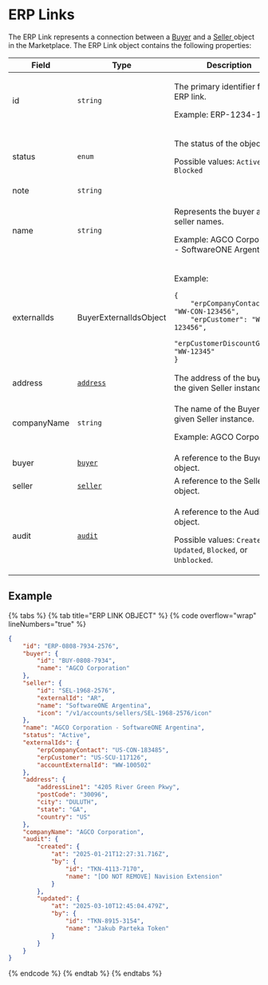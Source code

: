 # ERP Links

The ERP Link represents a connection between a [Buyer](../buyer/) and a [Seller ](../../../../modules-and-features/settings/sellers/)object in the Marketplace. The ERP Link object contains the following properties:

<table data-full-width="false"><thead><tr><th width="199">Field</th><th width="162">Type</th><th>Description</th></tr></thead><tbody><tr><td>id</td><td><code>string</code></td><td><p>The primary identifier for the ERP link.</p><p>Example: ERP-1234-1234.</p></td></tr><tr><td>status</td><td><code>enum</code></td><td><p>The status of the object.</p><p>Possible values: <code>Active</code> or <code>Blocked</code></p></td></tr><tr><td>note</td><td><code>string</code></td><td></td></tr><tr><td>name</td><td><code>string</code></td><td><p>Represents the buyer and seller names.</p><p>Example: AGCO Corporation - SoftwareONE Argentina</p></td></tr><tr><td>externalIds</td><td>BuyerExternalIdsObject</td><td><p>Example:</p><pre class="language-json" data-overflow="wrap" data-line-numbers><code class="lang-json">{
	"erpCompanyContact": "WW-CON-123456",
	"erpCustomer": "WW-SCU-123456",
	"erpCustomerDiscountGroup": "WW-12345"
}
</code></pre></td></tr><tr><td>address</td><td><a href="../../common-api-objects/address.md"><code>address</code></a></td><td>The address of the buyer in the given Seller instance. </td></tr><tr><td>companyName</td><td><code>string</code></td><td><p>The name of the Buyer in the given Seller instance.</p><p>Example: AGCO Corporation</p></td></tr><tr><td>buyer</td><td><a href="../buyer/"><code>buyer</code></a></td><td>A reference to the Buyer object.</td></tr><tr><td>seller</td><td><a href="../seller/"><code>seller</code></a></td><td>A reference to the Seller object.</td></tr><tr><td>audit</td><td><a href="../../common-api-objects/audit.md"><code>audit</code></a></td><td><p>A reference to the Audit object. </p><p>Possible values: <code>Created</code>, <code>Updated</code>, <code>Blocked</code>,  or <code>Unblocked</code>.</p></td></tr></tbody></table>

## Example

{% tabs %}
{% tab title="ERP LINK OBJECT" %}
{% code overflow="wrap" lineNumbers="true" %}
```json
{
	"id": "ERP-0808-7934-2576",
	"buyer": {
		"id": "BUY-0808-7934",		
		"name": "AGCO Corporation"
	},
	"seller": {
		"id": "SEL-1968-2576",		
		"externalId": "AR",
		"name": "SoftwareONE Argentina",
		"icon": "/v1/accounts/sellers/SEL-1968-2576/icon"
	},
	"name": "AGCO Corporation - SoftwareONE Argentina",
	"status": "Active",
	"externalIds": {
		"erpCompanyContact": "US-CON-183485",
		"erpCustomer": "US-SCU-117126",
		"accountExternalId": "WW-100502"
	},
	"address": {
		"addressLine1": "4205 River Green Pkwy",
		"postCode": "30096",
		"city": "DULUTH",
		"state": "GA",
		"country": "US"
	},
    "companyName": "AGCO Corporation",
	"audit": {
		"created": {
			"at": "2025-01-21T12:27:31.716Z",
			"by": {
				"id": "TKN-4113-7170",			
				"name": "[DO NOT REMOVE] Navision Extension"
			}
		},
		"updated": {
			"at": "2025-03-10T12:45:04.479Z",
			"by": {
				"id": "TKN-8915-3154",				
				"name": "Jakub Parteka Token"
			}
		}
	}
}
```
{% endcode %}
{% endtab %}
{% endtabs %}
